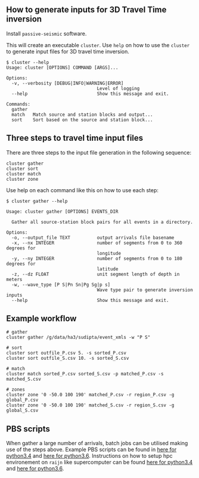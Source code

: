 ## How to generate inputs for 3D Travel Time inversion

Install `passive-seismic` software.

This will create an executable `cluster`. Use `help` on how to use the 
`cluster` to generate input files for 3D travel time inversion.

    $ cluster --help
    Usage: cluster [OPTIONS] COMMAND [ARGS]...

    Options:
      -v, --verbosity [DEBUG|INFO|WARNING|ERROR]
                                      Level of logging
      --help                          Show this message and exit.
    
    Commands:
      gather
      match   Match source and station blocks and output...
      sort    Sort based on the source and station block...

    
## Three steps to travel time input files

There are three steps to the input file generation in the following sequence:

    cluster gather
    cluster sort
    cluster match
    cluster zone
    
Use help on each command like this on how to use each step:

    $ cluster gather --help
    
    Usage: cluster gather [OPTIONS] EVENTS_DIR
    
      Gather all source-station block pairs for all events in a directory.
    
    Options:
      -o, --output_file TEXT          output arrivals file basename
      -x, --nx INTEGER                number of segments from 0 to 360 degrees for
                                      longitude
      -y, --ny INTEGER                number of segments from 0 to 180 degrees for
                                      latitude
      -z, --dz FLOAT                  unit segment length of depth in meters
      -w, --wave_type [P S|Pn Sn|Pg Sg|p s]
                                      Wave type pair to generate inversion inputs
      --help                          Show this message and exit.


## Example workflow
    
    # gather
    cluster gather /g/data/ha3/sudipta/event_xmls -w "P S"
    
    # sort
    cluster sort outfile_P.csv 5. -s sorted_P.csv
    cluster sort outfile_S.csv 10. -s sorted_S.csv

    # match
    cluster match sorted_P.csv sorted_S.csv -p matched_P.csv -s matched_S.csv

    # zones
    cluster zone '0 -50.0 100 190' matched_P.csv -r region_P.csv -g global_P.csv
    cluster zone '0 -50.0 100 190' matched_S.csv -r region_S.csv -g global_S.csv
    
## PBS scripts

When gather a large number of arrivals, batch jobs can be utilised making use
 of the steps above. Example PBS scripts can be found in [here for python3.4](../../hpc/cluster.sh) and 
[here for python3.6](../../hpc/cluster36.sh). Instructions on how to setup hpc 
environement on `raijn` like supercomputer can be found [here for python3.4](../../hpc/README.rst) and 
[here for python3.6](../../hpc/READMEPY36.sh).
